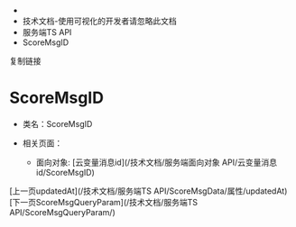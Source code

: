   * [](/)
  * 技术文档-使用可视化的开发者请忽略此文档
  * 服务端TS API
  * ScoreMsgID

复制链接

# ScoreMsgID

  * 类名：ScoreMsgID

  * 相关页面：

    * 面向对象: [云变量消息id](/技术文档/服务端面向对象 API/云变量消息id/ScoreMsgID)

[上一页updatedAt](/技术文档/服务端TS
API/ScoreMsgData/属性/updatedAt)[下一页ScoreMsgQueryParam](/技术文档/服务端TS
API/ScoreMsgQueryParam/)


